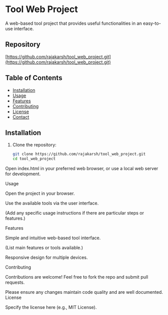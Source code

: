 # Tool Web Project

A web-based tool project that provides useful functionalities in an easy-to-use interface.

## Repository

[https://github.com/rajakarsh/tool_web_project.git](https://github.com/rajakarsh/tool_web_project.git)

## Table of Contents

- [Installation](#installation)
- [Usage](#usage)
- [Features](#features)
- [Contributing](#contributing)
- [License](#license)
- [Contact](#contact)

## Installation

1. Clone the repository:
   ```bash
   git clone https://github.com/rajakarsh/tool_web_project.git
   cd tool_web_project

Open index.html in your preferred web browser, or use a local web server for development.

Usage

  Open the project in your browser.

  Use the available tools via the user interface.

  (Add any specific usage instructions if there are particular steps or features.)

Features

  Simple and intuitive web-based tool interface.

  (List main features or tools available.)

  Responsive design for multiple devices.

Contributing

Contributions are welcome! Feel free to fork the repo and submit pull requests.

Please ensure any changes maintain code quality and are well documented.
License

Specify the license here (e.g., MIT License).
